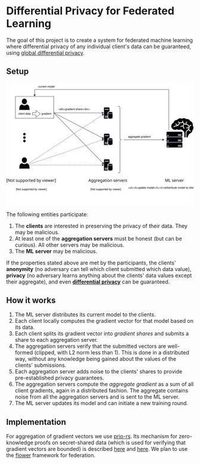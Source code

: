 # Differential Privacy for Federated Learning
The goal of this project is to create a system for federated machine learning where differential privacy of any individual client's data can be guaranteed, using [global differential privacy](https://desfontain.es/privacy/local-global-differential-privacy.html).

## Setup
![overview](./dpsa-overview-2.svg)

The following entities participate:
1. The **clients** are interested in preserving the privacy of their data. They may be malicious.
2. At least one of the **aggregation servers** must be honest (but can be curious). All other servers may be malicious.
3. The **ML server** may be malicious.

If the properties stated above are met by the participants, the clients' **anonymity** (no adversary can tell which client submitted which data value), **privacy** (no adversary learns anything about the clients' data values except their aggregate), and even [**differential privacy**](https://en.wikipedia.org/wiki/Differential_privacy) can be guaranteed.

## How it works
1. The ML server distributes its current model to the clients.
2. Each client locally computes the gradient vector for that model based on its data.
3. Each client splits its gradient vector into *gradient shares* and submits
   a share to each aggregation server.
4. The aggregation servers verify that the submitted vectors are well-formed (clipped, with L2 norm less than 1).
   This is done in a distributed way, without any knowledge being gained about the values of the clients' submissions.
5. Each aggregation server adds noise to the clients' shares to provide pre-established privacy guarantees.
5. The aggregation servers compute the *aggregate gradient* as a sum of all client gradients, again in a distributed fashion. The aggregate contains noise from all the
   aggregation servers and is sent to the ML server.
6. The ML server updates its model and can initiate a new training round.

## Implementation
For aggregation of gradient vectors we use [prio-rs](https://github.com/divviup/libprio-rs).
Its mechanism for zero-knowledge proofs on secret-shared data (which is used for verifying that gradient vectors are bounded) is described [here](https://crypto.stanford.edu/prio) and [here](https://eprint.iacr.org/2019/188).
We plan to use the [flower](https://github.com/adap/flower) framework for federation.
